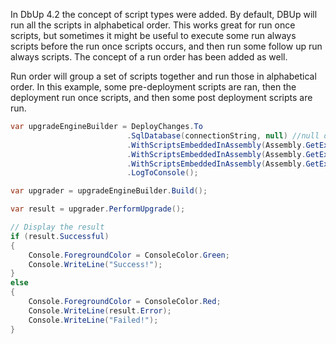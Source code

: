 In DbUp 4.2 the concept of script types were added.  By default, DBUp will run all the scripts in alphabetical order.  This works great for run once scripts, but sometimes it might be useful to execute some run always scripts before the run once scripts occurs, and then run some follow up run always scripts.  The concept of a run order has been added as well.

Run order will group a set of scripts together and run those in alphabetical order.  In this example, some pre-deployment scripts are ran, then the deployment run once scripts, and then some post deployment scripts are run.

``` csharp
var upgradeEngineBuilder = DeployChanges.To
                          .SqlDatabase(connectionString, null) //null or "" for default schema for user
                          .WithScriptsEmbeddedInAssembly(Assembly.GetExecutingAssembly(), script => script.StartsWith("SampleApplication.PreDeployment."), ScriptType.RunAlways, runOrder: 1)
                          .WithScriptsEmbeddedInAssembly(Assembly.GetExecutingAssembly(), script => script.StartsWith("SampleApplication.Scripts."), ScriptType.RunOnce, runOrder: 2)
                          .WithScriptsEmbeddedInAssembly(Assembly.GetExecutingAssembly(), script => script.StartsWith("SampleApplication.PostDeployment."), ScriptType.RunAlways, runOrder: 3)
                          .LogToConsole();

var upgrader = upgradeEngineBuilder.Build();

var result = upgrader.PerformUpgrade();

// Display the result
if (result.Successful)
{
    Console.ForegroundColor = ConsoleColor.Green;
    Console.WriteLine("Success!");
}
else
{
    Console.ForegroundColor = ConsoleColor.Red;
    Console.WriteLine(result.Error);
    Console.WriteLine("Failed!");
}
```